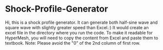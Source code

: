 # Shock-Profile-Generator
Hi, this is a shock profile generator. It can generate both half-sine wave and square wave with slightly greater speed than Excel.:)
It would create an excel file in the directory where you run the code. To make it readable for HyperMesh, you will need to copy the content from Excel and paste them to textbook.
Note: Please avoid the "0" of the 2nd column of first row. 

